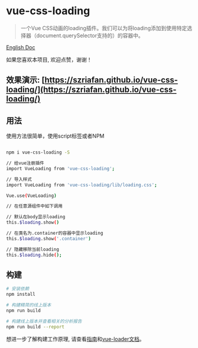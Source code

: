 # vue-css-loading

> 一个Vue CSS动画的loading插件。我们可以为将loading添加到使用特定选择器（document.querySelector支持的）的容器中。

[English Doc](https://github.com/szriafan/vue-css-loading/blob/master/README.md)

如果您喜欢本项目, 欢迎点赞，谢谢！

## 效果演示: [https://szriafan.github.io/vue-css-loading/](https://szriafan.github.io/vue-css-loading/)

## 用法

使用方法很简单，使用script标签或者NPM

``` bash

npm i vue-css-loading -S

// 给vue注册插件
import VueLoading from 'vue-css-loading';

// 导入样式
import VueLoading from 'vue-css-loading/lib/loading.css';

Vue.use(VueLoading)

// 在任意源组件中如下调用

// 默认在body显示loading
this.$loading.show()

// 在类名为.container的容器中显示loading
this.$loading.show('.container')

// 隐藏移除当前loading
this.$loading.hide();
```
## 构建

``` bash
# 安装依赖
npm install

# 构建精简的线上版本
npm run build

# 构建线上版本并查看相关的分析报告
npm run build --report
```

想进一步了解构建工作原理, 请查看[指南](http://vuejs-templates.github.io/webpack/)和[vue-loader文档](http://vuejs.github.io/vue-loader)。
